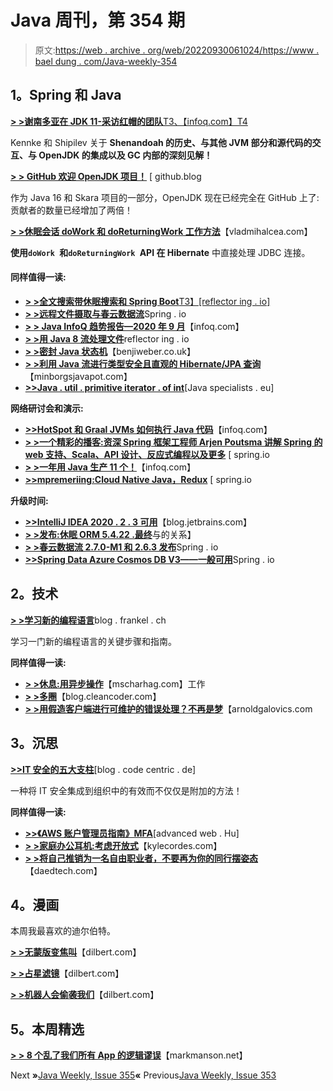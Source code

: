 # Java 周刊，第 354 期

> 原文:[https://web . archive . org/web/20220930061024/https://www . bael dung . com/Java-weekly-354](https://web.archive.org/web/20220930061024/https://www.baeldung.com/java-weekly-354)

## **1。Spring 和 Java**

[**> >谢南多亚在 JDK 11-采访红帽的团队**T3、【infoq.com】T4](https://web.archive.org/web/20220628113919/https://www.infoq.com/news/2020/10/shenandoah-interview/)

Kennke 和 Shipilev 关于 **Shenandoah 的历史、与其他 JVM 部分和源代码的交互、与 OpenJDK 的集成以及 GC 内部的深刻见解！**

[**> > GitHub 欢迎 OpenJDK 项目！**](https://web.archive.org/web/20220628113919/https://github.blog/2020-09-30-github-welcomes-the-openjdk-project/) [ github.blog

作为 Java 16 和 Skara 项目的一部分，OpenJDK 现在已经完全在 GitHub 上了:贡献者的数量已经增加了两倍！

[**> >休眠会话 doWork 和 doReturningWork 工作方法**](https://web.archive.org/web/20220628113919/https://vladmihalcea.com/hibernate-session-dowork-doreturningwork/)【vladmihalcea.com】

**使用`doWork `和`doReturningWork `API 在 Hibernate** 中直接处理 JDBC 连接。

#### **同样值得一读:**

*   [**> >全文搜索带休眠搜索和 Spring Boot**T3】[reflector ing . io]](https://web.archive.org/web/20220628113919/https://reflectoring.io/hibernate-search/)
*   [**> >远程文件摄取与春云数据流**](https://web.archive.org/web/20220628113919/https://spring.io/blog/2020/09/29/case-study-remote-file-ingest-with-spring-cloud-data-flow)Spring . io
*   [**> > Java InfoQ 趋势报告—2020 年 9 月**](https://web.archive.org/web/20220628113919/https://www.infoq.com/articles/java-jvm-trends-2020/)【infoq.com】
*   [**> >用 Java 8 流处理文件**](https://web.archive.org/web/20220628113919/https://reflectoring.io/processing-files-using-java-8-streams/)reflector ing . io
*   [**> >密封 Java 状态机**](https://web.archive.org/web/20220628113919/https://benjiweber.co.uk/blog/2020/10/03/sealed-java-state-machines/)【benjiweber.co.uk】
*   [**> >利用 Java 流进行类型安全且直观的 Hibernate/JPA 查询**](https://web.archive.org/web/20220628113919/https://minborgsjavapot.blogspot.com/2020/10/how-to-get-type-safe-and-intuitive.html)【minborgsjavapot.com】
*   [**>>Java . util . primitive iterator . of int**](https://web.archive.org/web/20220628113919/https://www.javaspecialists.eu/archive/Issue284.html)[Java specialists . eu]

**网络研讨会和演示:**

*   [**>>HotSpot 和 Graal JVMs 如何执行 Java 代码**](https://web.archive.org/web/20220628113919/https://www.infoq.com/presentations/hotspot-graalvm-code-execution/?utm_campaign=infoq_content&utm_source=infoq&utm_medium=feed&utm_term=Java)【infoq.com】
*   [**> >一个精彩的播客:资深 Spring 框架工程师 Arjen Poutsma 讲解 Spring 的 web 支持、Scala、API 设计、反应式编程以及更多**](https://web.archive.org/web/20220628113919/https://spring.io/blog/2020/10/02/a-bootiful-podcast-long-time-spring-framework-engineer-arjen-poutsma-on-spring-s-web-support-scala-api-design-reactive-programming-and-more) [ spring.io
*   [**> >一年用 Java 生产 11 个！**](https://web.archive.org/web/20220628113919/https://www.infoq.com/presentations/java-11-production-story/)【infoq.com】
*   [**>>mpremeriing:Cloud Native Java，Redux**](https://web.archive.org/web/20220628113919/https://spring.io/blog/2020/10/01/premiering-cloud-native-java-redux) [ spring.io

**升级时间:**

*   [**>>IntelliJ IDEA 2020 . 2 . 3 可用**](https://web.archive.org/web/20220628113919/https://blog.jetbrains.com/idea/2020/10/intellij-idea-2020-2-3-is-available/)【blog.jetbrains.com】
*   [**> >发布:休眠 ORM 5.4.22 .最终**](https://web.archive.org/web/20220628113919/https://in.relation.to/2020/10/01/hibernate-orm-5/)与的关系】
*   [**> >春云数据流 2.7.0-M1 和 2.6.3 发布**](https://web.archive.org/web/20220628113919/https://spring.io/blog/2020/09/29/spring-cloud-data-flow-2-7-0-m1-and-2-6-3-released)Spring . io
*   [**>>Spring Data Azure Cosmos DB V3——一般可用**](https://web.archive.org/web/20220628113919/https://spring.io/blog/2020/10/05/spring-data-azure-cosmos-db-v3-generally-available)Spring . io

## **2。技术**

[**> >学习新的编程语言**](https://web.archive.org/web/20220628113919/https://blog.frankel.ch/on-learning-new-programming-language/)blog . frankel . ch

学习一门新的编程语言的关键步骤和指南。

**同样值得一读:**

*   [**> >休息:用异步操作**](https://web.archive.org/web/20220628113919/https://www.mscharhag.com/api-design/rest-asynchronous-operations)【mscharhag.com】工作
*   [**> >多圈**](https://web.archive.org/web/20220628113919/http://blog.cleancoder.com/uncle-bob/2020/09/30/loopy.html)【blog.cleancoder.com】
*   [**> >用假造客户端进行可维护的错误处理？不再是梦**](https://web.archive.org/web/20220628113919/https://arnoldgalovics.com/maintainable-error-handling-with-feign-clients-not-a-dream-anymore/)【arnoldgalovics.com

## **3。沉思**

[**>>IT 安全的五大支柱**](https://web.archive.org/web/20220628113919/https://blog.codecentric.de/en/2020/10/how-to-integrate-it-security-in-a-company/)[blog . code centric . de]

一种将 IT 安全集成到组织中的有效而不仅仅是附加的方法！

**同样值得一读:**

*   [**>>《AWS 账户管理员指南》MFA**](https://web.archive.org/web/20220628113919/https://advancedweb.hu/the-aws-account-administrators-guide-to-mfa/)[advanced web . Hu]
*   [**> >家庭办公耳机:考虑开放式**](https://web.archive.org/web/20220628113919/https://kylecordes.com/2020/home-office-headset)【kylecordes.com】
*   [**> >将自己推销为一名自由职业者，不要再为你的同行摆姿态**](https://web.archive.org/web/20220628113919/https://daedtech.com/to-market-yourself-as-a-freelance-dev-stop-posturing-for-your-peers/)【daedtech.com】

## **4。漫画**

本周我最喜欢的迪尔伯特。

[**> >无蒙版变焦叫**](https://web.archive.org/web/20220628113919/https://dilbert.com/strip/2020-10-08)【dilbert.com】

[**> >占星滤镜**](https://web.archive.org/web/20220628113919/https://dilbert.com/strip/2020-10-05)【dilbert.com】

[**> >机器人会偷袭我们**](https://web.archive.org/web/20220628113919/https://dilbert.com/strip/2020-10-02)【dilbert.com】

## **5。本周精选**

**[> > 8 个乱了我们所有 App 的逻辑谬误](https://web.archive.org/web/20220628113919/https://markmanson.net/logical-fallacies)**【markmanson.net】

Next **»**[Java Weekly, Issue 355](/web/20220628113919/https://www.baeldung.com/java-weekly-355)**«** Previous[Java Weekly, Issue 353](/web/20220628113919/https://www.baeldung.com/java-weekly-353)